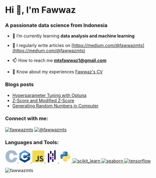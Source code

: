 <h1 align="left">Hi 👋, I'm Fawwaz</h1>
<h3 align="left">A passionate data science from Indonesia</h3>

- 🌱 I’m currently learning **data analysis and machine learning**

- 📝 I regularly write articles on [https://medium.com/@fawwazmts](https://medium.com/@fawwazmts)

- 📫 How to reach me **mtsfawwaz1@gmail.com**

- 📄 Know about my experiences [Fawwaz's CV](https://docs.google.com/document/d/1rqkikz5Ibkq-MsNq8OZBhZ7OGReKft-2AwXnQ2HrKbQ/edit)

### Blogs posts
<!-- BLOG-POST-LIST:START -->
- [Hyperparameter Tuning with Optuna](https://medium.com/@fawwazmts/hyperparameter-tuning-with-optuna-8e806b654f90?source=rss-735a841b7886------2)
- [Z-Score and Modified Z-Score](https://medium.com/@fawwazmts/z-score-and-modified-z-score-f689296e4d3a?source=rss-735a841b7886------2)
- [Generating Random Numbers in Computer](https://medium.com/@fawwazmts/generating-random-numbers-in-computer-cf4233ac46e8?source=rss-735a841b7886------2)
<!-- BLOG-POST-LIST:END -->

<h3 align="left">Connect with me:</h3>
<p align="left">
<a href="https://linkedin.com/in/fawwazmts" target="blank"><img align="center" src="https://raw.githubusercontent.com/rahuldkjain/github-profile-readme-generator/master/src/images/icons/Social/linked-in-alt.svg" alt="fawwazmts" height="30" width="40" /></a>
<a href="https://medium.com/@fawwazmts" target="blank"><img align="center" src="https://raw.githubusercontent.com/rahuldkjain/github-profile-readme-generator/master/src/images/icons/Social/medium.svg" alt="@fawwazmts" height="30" width="40" /></a>
</p>

<h3 align="left">Languages and Tools:</h3>
<p align="left"> <a href="https://www.cprogramming.com/" target="_blank" rel="noreferrer"> <img src="https://raw.githubusercontent.com/devicons/devicon/master/icons/c/c-original.svg" alt="c" width="40" height="40"/> </a> <a href="https://www.w3schools.com/cpp/" target="_blank" rel="noreferrer"> <img src="https://raw.githubusercontent.com/devicons/devicon/master/icons/cplusplus/cplusplus-original.svg" alt="cplusplus" width="40" height="40"/> </a> <a href="https://developer.mozilla.org/en-US/docs/Web/JavaScript" target="_blank" rel="noreferrer"> <img src="https://raw.githubusercontent.com/devicons/devicon/master/icons/javascript/javascript-original.svg" alt="javascript" width="40" height="40"/> </a> <a href="https://pandas.pydata.org/" target="_blank" rel="noreferrer"> <img src="https://raw.githubusercontent.com/devicons/devicon/2ae2a900d2f041da66e950e4d48052658d850630/icons/pandas/pandas-original.svg" alt="pandas" width="40" height="40"/> </a> <a href="https://www.python.org" target="_blank" rel="noreferrer"> <img src="https://raw.githubusercontent.com/devicons/devicon/master/icons/python/python-original.svg" alt="python" width="40" height="40"/> </a> <a href="https://scikit-learn.org/" target="_blank" rel="noreferrer"> <img src="https://upload.wikimedia.org/wikipedia/commons/0/05/Scikit_learn_logo_small.svg" alt="scikit_learn" width="40" height="40"/> </a> <a href="https://seaborn.pydata.org/" target="_blank" rel="noreferrer"> <img src="https://seaborn.pydata.org/_images/logo-mark-lightbg.svg" alt="seaborn" width="40" height="40"/> </a> <a href="https://www.tensorflow.org" target="_blank" rel="noreferrer"> <img src="https://www.vectorlogo.zone/logos/tensorflow/tensorflow-icon.svg" alt="tensorflow" width="40" height="40"/> </a> </p>

<p><img align="left" src="https://github-readme-stats.vercel.app/api/top-langs?username=fawwazmts&show_icons=true&locale=en&layout=compact" alt="fawwazmts" /></p>
